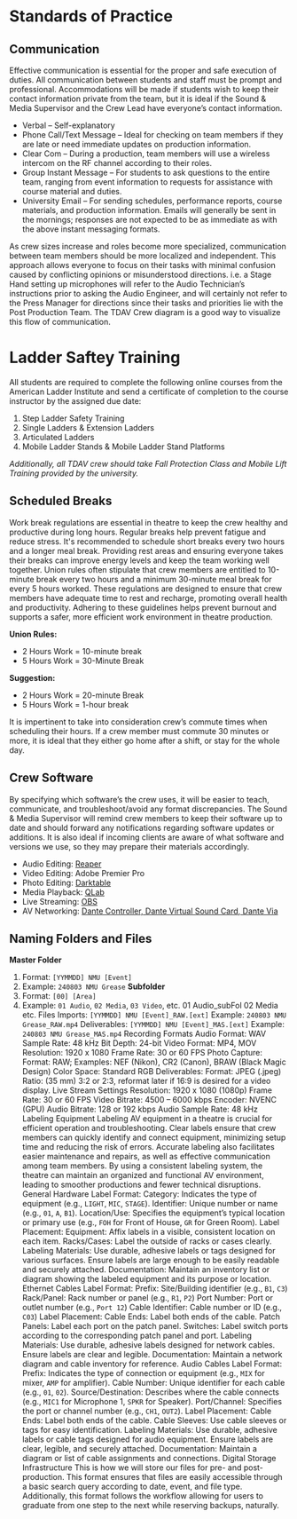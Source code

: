# Standards of Practice
## Communication
Effective communication is essential for the proper and safe execution of duties. All communication between students and staff must be prompt and professional. Accommodations will be made if students wish to keep their contact information private from the team, but it is ideal if the Sound & Media Supervisor and the Crew Lead have everyone’s contact information.
- Verbal – Self-explanatory
- Phone Call/Text Message – Ideal for checking on team members if they are late or need immediate updates on production information.
- Clear Com – During a production, team members will use a wireless intercom on the RF channel according to their roles.
- Group Instant Message – For students to ask questions to the entire team, ranging from event information to requests for assistance with course material and duties.
- University Email – For sending schedules, performance reports, course materials, and production information. Emails will generally be sent in the mornings; responses are not expected to be as immediate as with the above instant messaging formats.

As crew sizes increase and roles become more specialized, communication between team members should be more localized and independent. This approach allows everyone to focus on their tasks with minimal confusion caused by conflicting opinions or misunderstood directions. i.e. a Stage Hand setting up microphones will refer to the Audio Technician’s instructions prior to asking the Audio Engineer, and will certainly not refer to the Press Manager for directions since their tasks and priorities lie with the Post Production Team. The TDAV Crew diagram is a good way to visualize this flow of communication.
# Ladder Saftey Training
All students are required to complete the following online courses from the American Ladder Institute and send a certificate of completion to the course instructor by the assigned due date:
1. Step Ladder Safety Training
2. Single Ladders & Extension Ladders
3. Articulated Ladders
4. Mobile Ladder Stands & Mobile Ladder Stand Platforms

*Additionally, all TDAV crew should take Fall Protection Class and Mobile Lift Training provided by the university.*
## Scheduled Breaks
Work break regulations are essential in theatre to keep the crew healthy and productive during long hours. Regular breaks help prevent fatigue and reduce stress. It's recommended to schedule short breaks every two hours and a longer meal break. Providing rest areas and ensuring everyone takes their breaks can improve energy levels and keep the team working well together. Union rules often stipulate that crew members are entitled to 10-minute break every two hours and a minimum 30-minute meal break for every 5 hours worked. These regulations are designed to ensure that crew members have adequate time to rest and recharge, promoting overall health and productivity. Adhering to these guidelines helps prevent burnout and supports a safer, more efficient work environment in theatre production.

**Union Rules:**
- 2 Hours Work = 10-minute break
- 5 Hours Work = 30-Minute Break

**Suggestion:**
- 2 Hours Work = 20-minute Break
- 5 Hours Work = 1-hour break

It is impertinent to take into consideration crew’s commute times when scheduling their hours. If a crew member must commute 30 minutes or more, it is ideal that they either go home after a shift, or stay for the whole day.
## Crew Software
By specifying which software’s the crew uses, it will be easier to teach, communicate, and troubleshoot/avoid any format discrepancies. The Sound & Media Supervisor will remind crew members to keep their software up to date and should forward any notifications regarding software updates or additions. It is also ideal if incoming clients are aware of what software and versions we use, so they may prepare their materials accordingly.
- Audio Editing: [Reaper](https://www.reaper.fm)
- Video Editing: Adobe Premier Pro
- Photo Editing: [Darktable](https://darktable.org)
- Media Playback: [QLab](https://qlab.app)
- Live Streaming: [OBS](https://www.obsproject.com)
- AV Networking: [Dante Controller, Dante Virtual Sound Card, Dante Via](https://www.audinate.com)
## Naming Folders and Files
**Master Folder**
1. Format: `[YYMMDD] NMU [Event]`
2. Example: `240803 NMU Grease`
**Subfolder**
1. Format: `[00] [Area]`
2. Example: `01 Audio`, `02 Media`, `03 Video`, etc.
01 Audio_subFol
02 Media
etc.
Files
Imports: `[YYMMDD] NMU [Event]_RAW.[ext]`
Example: `240803 NMU Grease_RAW.mp4`
Deliverables:  `[YYMMDD] NMU [Event]_MAS.[ext]`
Example: `240803 NMU Grease_MAS.mp4`
Recording Formats
Audio
Format: WAV
Sample Rate: 48 kHz
Bit Depth: 24-bit
Video
Format: MP4, MOV
Resolution: 1920 x 1080
Frame Rate: 30 or 60 FPS
Photo
Capture:
Format: RAW; Examples: NEF (Nikon), CR2 (Canon), BRAW (Black Magic Design)
Color Space: Standard RGB
Deliverables:
Format: JPEG (.jpeg)
Ratio: (35 mm) 3:2 or 2:3, reformat later if 16:9 is desired for a video display.
Live Stream Settings
Resolution: 1920 x 1080 (1080p)
Frame Rate: 30 or 60 FPS
Video Bitrate: 4500 – 6000 kbps
Encoder: NVENC (GPU)
Audio Bitrate: 128 or 192 kbps
Audio Sample Rate: 48 kHz
Labeling Equipment
Labeling AV equipment in a theatre is crucial for efficient operation and troubleshooting. Clear labels ensure that crew members can quickly identify and connect equipment, minimizing setup time and reducing the risk of errors. Accurate labeling also facilitates easier maintenance and repairs, as well as effective communication among team members. By using a consistent labeling system, the theatre can maintain an organized and functional AV environment, leading to smoother productions and fewer technical disruptions.
General Hardware
 Label Format:
Category: Indicates the type of equipment (e.g., `LIGHT`, `MIC`, `STAGE`).
Identifier: Unique number or name (e.g., `01`, `A`, `B1`).
Location/Use: Specifies the equipment’s typical location or primary use (e.g., `FOH` for Front of House, `GR` for Green Room).
Label Placement:
 Equipment: Affix labels in a visible, consistent location on each item.
  Racks/Cases: Label the outside of racks or cases clearly.
Labeling Materials:
 Use durable, adhesive labels or tags designed for various surfaces.
 Ensure labels are large enough to be easily readable and securely attached.
Documentation:
Maintain an inventory list or diagram showing the labeled equipment and its purpose or location.
Ethernet Cables
Label Format:
Prefix: Site/Building identifier (e.g., `B1`, `C3`)
Rack/Panel: Rack number or panel (e.g., `R1`, `P2`)
Port Number: Port or outlet number (e.g., `Port 12`)
Cable Identifier: Cable number or ID (e.g., `C03`)
Label Placement: Cable Ends: Label both ends of the cable.
Patch Panels: Label each port on the patch panel.
Switches: Label switch ports according to the corresponding patch panel and port.
Labeling Materials: 
Use durable, adhesive labels designed for network cables.
Ensure labels are clear and legible.
Documentation: Maintain a network diagram and cable inventory for reference.
Audio Cables
Label Format:
Prefix: Indicates the type of connection or equipment (e.g., `MIX` for mixer, `AMP` for amplifier).
Cable Number: Unique identifier for each cable (e.g., `01`, `02`).
Source/Destination: Describes where the cable connects (e.g., `MIC1` for Microphone 1, `SPKR` for Speaker).
Port/Channel: Specifies the port or channel number (e.g., `CH1`, `OUT2`).
Label Placement:
Cable Ends: Label both ends of the cable.
Cable Sleeves: Use cable sleeves or tags for easy identification.
Labeling Materials:
Use durable, adhesive labels or cable tags designed for audio equipment.
Ensure labels are clear, legible, and securely attached.
Documentation:
Maintain a diagram or list of cable assignments and connections.
Digital Storage Infrastructure
This is how we will store our files for pre- and post-production. This format ensures that files are easily accessible through a basic search query according to date, event, and file type. Additionally, this format follows the workflow allowing for users to graduate from one step to the next while reserving backups, naturally.
